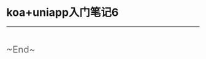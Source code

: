 # koa+uniapp入门笔记6
<ClientOnly>
  <Valine></Valine>
</ClientOnly>



---
<br />

<font color="#666" size="5">\~End~</font>